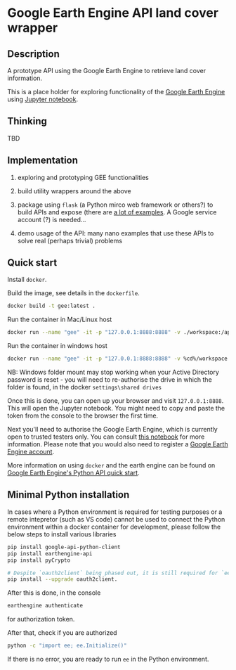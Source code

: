 # Google Earth Engine API land cover wrapper

## Description

A prototype API using the Google Earth Engine to retrieve land cover information.

This is a place holder for exploring functionality of the [Google Earth Engine](https://earthengine.google.com) using [Jupyter notebook](https://jupyter.org).

## Thinking

TBD

## Implementation

1. exploring and prototyping GEE functionalities

2. build utility wrappers around the above

3. package using `flask` (a Python mirco web framework or others?) to build APIs and expose (there are [a lot of examples](https://github.com/google/earthengine-api/tree/master/demos). A Google service account (?) is needed...

4. demo usage of the API: many nano examples that use these APIs to solve real (perhaps trivial) problems

## Quick start

Install `docker`.

Build the image, see details in the `dockerfile`.

```bash
docker build -t gee:latest .
```

Run the container in Mac/Linux host

```bash
docker run --name "gee" -it -p "127.0.0.1:8888:8888" -v ./workspace:/app gee
```

Run the container in windows host

```bash
docker run --name "gee" -it -p "127.0.0.1:8888:8888" -v %cd%/workspace:/app gee
```

NB: Windows folder mount may stop working when your Active Directory password is reset - you will need to re-authorise the drive in which the folder is found, in the docker `settings\shared drives`

Once this is done, you can open up your browser and visit `127.0.0.1:8888`. This will open the Jupyter notebook. You might need to copy and paste the token from the console to the browser the first time.

Next you'll need to authorise the Google Earth Engine, which is currently open to trusted testers only. You can consult [this notebook](https://github.com/google/earthengine-api/blob/master/python/examples/ipynb/authorize_notebook_server.ipynb) for more information.
Please note that you would also need to register a [Google Earth Engine account](https://code.earthengine.google.com/).

More information on using `docker` and the earth engine can be found on [Google Earth Engine's Python API quick start](https://developers.google.com/earth-engine/python_install-datalab-local).

## Minimal Python installation

In cases where a Python environment is required for testing purposes or a remote intepretor (such as VS code) cannot be used to connect the Python environment within a docker container for development, please follow the below steps to install various libraries

```bash
pip install google-api-python-client
pip install earthengine-api
pip install pyCrypto

# Despite `oauth2client` being phased out, it is still required for `ee` to work.
pip install --upgrade oauth2client.
```

After this is done, in the console

```bash
earthengine authenticate
```

for authorization token.

After that, check if you are authorized

```bash
python -c "import ee; ee.Initialize()"
```

If there is no error, you are ready to run `ee` in the Python environment.